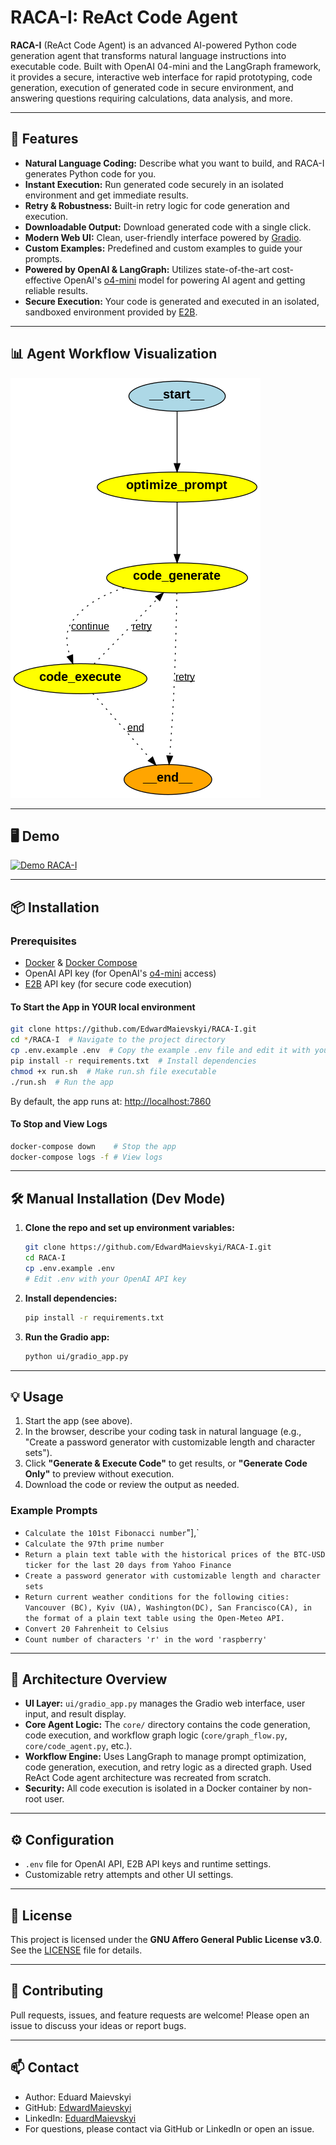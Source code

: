 # RACA-I: ReAct Code Agent

**RACA-I** (ReAct Code Agent) is an advanced AI-powered Python code generation agent that transforms natural language instructions into executable code. Built with OpenAI 04-mini and the LangGraph framework, it provides a secure, interactive web interface for rapid prototyping, code generation, execution of generated code in secure environment, and answering questions requiring calculations, data analysis, and more.

---

## 🚀 Features

- **Natural Language Coding:** Describe what you want to build, and RACA-I generates Python code for you.
- **Instant Execution:** Run generated code securely in an isolated environment and get immediate results.
- **Retry & Robustness:** Built-in retry logic for code generation and execution.
- **Downloadable Output:** Download generated code with a single click.
- **Modern Web UI:** Clean, user-friendly interface powered by [Gradio](https://gradio.app/).
- **Custom Examples:** Predefined and custom examples to guide your prompts.
- **Powered by OpenAI & LangGraph:** Utilizes state-of-the-art cost-effective OpenAI's [o4-mini](https://platform.openai.com/docs/models/o4-mini) model for powering AI agent and getting reliable results.
- **Secure Execution:** Your code is generated and executed in an isolated, sandboxed environment provided by [E2B](https://e2b.dev/).

---

## 📊 Agent Workflow Visualization

![RACA-I Workflow Visualization](readme_imgs/RACA_I_workflow_visualization.png)

---

## 🖥️ Demo

[![Demo RACA-I](https://img.youtube.com/vi/84YQQje_t3Q/hqdefault.jpg)](https://youtu.be/84YQQje_t3Q)

---

## 📦 Installation

### Prerequisites

- [Docker](https://www.docker.com/) & [Docker Compose](https://docs.docker.com/compose/)
- OpenAI API key (for OpenAI's [o4-mini](https://platform.openai.com/docs/models/o4-mini) access)
- [E2B](https://e2b.dev/) API key (for secure code execution)


#### To Start the App in YOUR local environment


```bash
git clone https://github.com/EdwardMaievskyi/RACA-I.git
cd */RACA-I  # Navigate to the project directory
cp .env.example .env  # Copy the example .env file and edit it with your OpenAI API key
pip install -r requirements.txt  # Install dependencies
chmod +x run.sh  # Make run.sh file executable
./run.sh  # Run the app
```

By default, the app runs at: [http://localhost:7860](http://localhost:7860)

#### To Stop and View Logs

```bash
docker-compose down    # Stop the app
docker-compose logs -f # View logs
```

---

## 🛠️ Manual Installation (Dev Mode)

1. **Clone the repo and set up environment variables:**
   ```bash
   git clone https://github.com/EdwardMaievskyi/RACA-I.git
   cd RACA-I
   cp .env.example .env
   # Edit .env with your OpenAI API key
   ```

2. **Install dependencies:**
   ```bash
   pip install -r requirements.txt
   ```

3. **Run the Gradio app:**
   ```bash
   python ui/gradio_app.py
   ```

---

## 💡 Usage

1. Start the app (see above).
2. In the browser, describe your coding task in natural language (e.g., "Create a password generator with customizable length and character sets").
3. Click **"Generate & Execute Code"** to get results, or **"Generate Code Only"** to preview without execution.
4. Download the code or review the output as needed.

### Example Prompts

- `Calculate the 101st Fibonacci number`"],`
- `Calculate the 97th prime number`
- `Return a plain text table with the historical prices of the BTC-USD ticker for the last 20 days from Yahoo Finance`
- `Create a password generator with customizable length and character sets`
- `Return current weather conditions for the following cities: Vancouver (BC), Kyiv (UA), Washington(DC), San Francisco(CA), in the format of a plain text table using the Open-Meteo API.`
- `Convert 20 Fahrenheit to Celsius`
- `Count number of characters 'r' in the word 'raspberry'`

---

## 🧩 Architecture Overview

- **UI Layer:** `ui/gradio_app.py` manages the Gradio web interface, user input, and result display.
- **Core Agent Logic:** The `core/` directory contains the code generation, code execution, and workflow graph logic (`core/graph_flow.py`, `core/code_agent.py`, etc.).
- **Workflow Engine:** Uses LangGraph to manage prompt optimization, code generation, execution, and retry logic as a directed graph. Used ReAct Code agent architecture was recreated from scratch.
- **Security:** All code execution is isolated in a Docker container by non-root user.

---

## ⚙️ Configuration

- `.env` file for OpenAI API, E2B API keys and runtime settings.
- Customizable retry attempts and other UI settings.

---

## 📝 License

This project is licensed under the **GNU Affero General Public License v3.0**. See the [LICENSE](LICENSE) file for details.

---

## 🤝 Contributing

Pull requests, issues, and feature requests are welcome! Please open an issue to discuss your ideas or report bugs.

---

## 📫 Contact

- Author: Eduard Maievskyi
- GitHub: [EdwardMaievskyi](https://github.com/EdwardMaievskyi)
- LinkedIn: [EduardMaievskyi](https://www.linkedin.com/in/eduard-maievskyi-phd/)
- For questions, please contact via GitHub or LinkedIn or open an issue.
